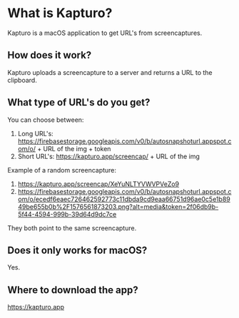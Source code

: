 # What is Kapturo?

Kapturo is a macOS application to get URL's from screencaptures. 

## How does it work?

Kapturo uploads a screencapture to a server and returns a URL to the clipboard.

## What type of URL's do you get?

You can choose between:

1. Long  URL's: 
https://firebasestorage.googleapis.com/v0/b/autosnapshoturl.appspot.com/o/ + URL of the img + token
2. Short URL's: 
https://kapturo.app/screencap/ + URL of the img

Example of a random screencapture: 

1. https://kapturo.app/screencap/XeYuNLTYVWVPVeZo9
2. https://firebasestorage.googleapis.com/v0/b/autosnapshoturl.appspot.com/o/ecedf6eaec726462592773c11dbda9cd9eaa66751d96ae0c5e1b8949be655b0b%2F1576561873203.png?alt=media&token=2f06db9b-5f44-4594-999b-39d64d9dc7ce

They both point to the same screencapture.


## Does it only works for macOS?

Yes.

## Where to download the app?

https://kapturo.app
